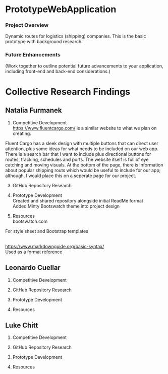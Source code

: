 # PrototypeWebApplication
### Project Overview
Dynamic routes for logistics (shipping) companies. This is the basic prototype with background research.

### Future Enhancements
(Work together to outline potential future
advancements to your application, including front-end and back-end
considerations.)


# Collective Research Findings
## Natalia Furmanek 
1. Competitive Development
<br> https://www.fluentcargo.com/ is a similar website to what we plan on creating.</b>
<p> Fluent Cargo has a sleek design with multiple buttons that can direct user attention,
plus some ideas for what needs to be included on our web app. There is a search bar that I want to include plus
directional buttons for routes, tracking, schedules and ports. The website itself is full of eye catching and
moving visuals. At the bottom of the page, there is information about popular shipping routs which would be useful
to include for our app; although, I would place this on a seperate page for our project. 
</p>

3. GitHub Repository Research

4. Prototype Development
<br> Created and shared repository alongside initial ReadMe format </b> 
<br> Added Minty Bootswatch theme into project design </b>
<br> </b> 

5. Resources 
<br> bootswatch.com </b>
<p> For style sheet and Bootstrap templates </p>

<br> https://www.markdownguide.org/basic-syntax/ </b>
<br> Used as a format reference </b>    

## Leonardo Cuellar
1. Competitive Development

2. GitHub Repository Research

3. Prototype Development

4. Resources


## Luke Chitt
1. Competitive Development

2. GitHub Repository Research

3. Prototype Development

4. Resources
